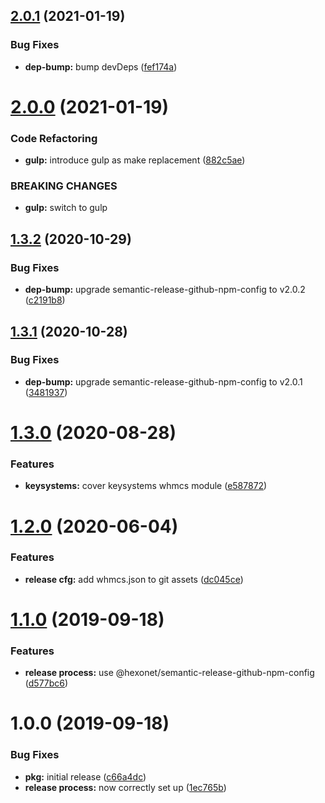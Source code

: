 ## [2.0.1](https://github.com/hexonet/semantic-release-github-whmcsbase-config/compare/v2.0.0...v2.0.1) (2021-01-19)


### Bug Fixes

* **dep-bump:** bump devDeps ([fef174a](https://github.com/hexonet/semantic-release-github-whmcsbase-config/commit/fef174a54bcdd601335feaabece86503babf67a4))

# [2.0.0](https://github.com/hexonet/semantic-release-github-whmcsbase-config/compare/v1.3.2...v2.0.0) (2021-01-19)


### Code Refactoring

* **gulp:** introduce gulp as make replacement ([882c5ae](https://github.com/hexonet/semantic-release-github-whmcsbase-config/commit/882c5aec1a310e25e073e6f96a256ca252624969))


### BREAKING CHANGES

* **gulp:** switch to gulp

## [1.3.2](https://github.com/hexonet/semantic-release-github-whmcsbase-config/compare/v1.3.1...v1.3.2) (2020-10-29)


### Bug Fixes

* **dep-bump:** upgrade semantic-release-github-npm-config to v2.0.2 ([c2191b8](https://github.com/hexonet/semantic-release-github-whmcsbase-config/commit/c2191b8ec8eb988d9156eb864bd7c01207668d1c))

## [1.3.1](https://github.com/hexonet/semantic-release-github-whmcsbase-config/compare/v1.3.0...v1.3.1) (2020-10-28)


### Bug Fixes

* **dep-bump:** upgrade semantic-release-github-npm-config to v2.0.1 ([3481937](https://github.com/hexonet/semantic-release-github-whmcsbase-config/commit/3481937080c2f817b20f8a798f392b8ad8026436))

# [1.3.0](https://github.com/hexonet/semantic-release-github-whmcsbase-config/compare/v1.2.0...v1.3.0) (2020-08-28)


### Features

* **keysystems:** cover keysystems whmcs module ([e587872](https://github.com/hexonet/semantic-release-github-whmcsbase-config/commit/e58787292fcff70d7d0ccbaba841e3ae5576dc04))

# [1.2.0](https://github.com/hexonet/semantic-release-github-whmcsbase-config/compare/v1.1.0...v1.2.0) (2020-06-04)


### Features

* **release cfg:** add whmcs.json to git assets ([dc045ce](https://github.com/hexonet/semantic-release-github-whmcsbase-config/commit/dc045ce49555746220b44012729c478639a637a7))

# [1.1.0](https://github.com/hexonet/semantic-release-github-whmcsbase-config/compare/v1.0.0...v1.1.0) (2019-09-18)


### Features

* **release process:** use @hexonet/semantic-release-github-npm-config ([d577bc6](https://github.com/hexonet/semantic-release-github-whmcsbase-config/commit/d577bc6))

# 1.0.0 (2019-09-18)


### Bug Fixes

* **pkg:** initial release ([c66a4dc](https://github.com/hexonet/semantic-release-github-whmcsbase-config/commit/c66a4dc))
* **release process:** now correctly set up ([1ec765b](https://github.com/hexonet/semantic-release-github-whmcsbase-config/commit/1ec765b))
